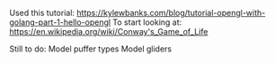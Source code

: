 Used this tutorial:
https://kylewbanks.com/blog/tutorial-opengl-with-golang-part-1-hello-opengl
To start looking at:
https://en.wikipedia.org/wiki/Conway's_Game_of_Life

Still to do:
Model puffer types
Model gliders
